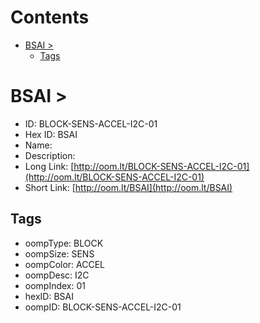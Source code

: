 



Contents
========

* [BSAI > ](#bsai--)
	* [Tags](#tags)

# BSAI > 

- ID: BLOCK-SENS-ACCEL-I2C-01
- Hex ID: BSAI
- Name: 
- Description: 
- Long Link: [http://oom.lt/BLOCK-SENS-ACCEL-I2C-01](http://oom.lt/BLOCK-SENS-ACCEL-I2C-01)
- Short Link: [http://oom.lt/BSAI](http://oom.lt/BSAI)

## Tags

- oompType: BLOCK
- oompSize: SENS
- oompColor: ACCEL
- oompDesc: I2C
- oompIndex: 01
- hexID: BSAI
- oompID: BLOCK-SENS-ACCEL-I2C-01
